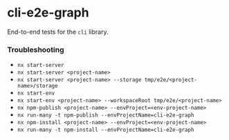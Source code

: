 # cli-e2e-graph

End-to-end tests for the `cli` library.

### Troubleshooting

- `nx start-server`
- `nx start-server <project-name>`
- `nx start-server <project-name> --storage tmp/e2e/<project-name>/storage`
- `nx start-env`
- `nx start-env <project-name> --workspaceRoot tmp/e2e/<project-name>`
- `nx npm-publish <project-name> --envProject=<env-project-name>`
- `nx run-many -t npm-publish --envProjectName=cli-e2e-graph`
- `nx npm-install <project-name> --envProject=<env-project-name>`
- `nx run-many -t npm-install --envProjectName=cli-e2e-graph`

